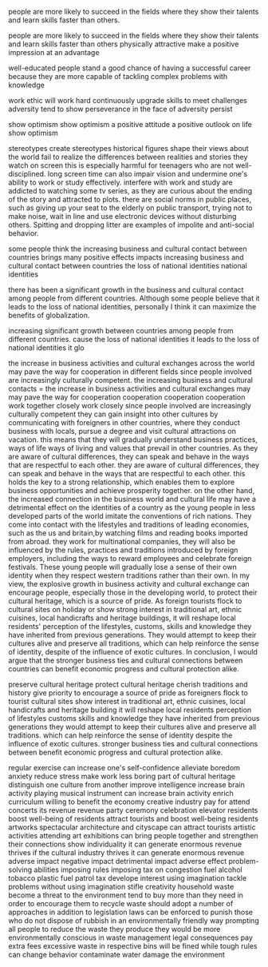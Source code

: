 people are more likely to succeed in the fields where they show their talents and learn skills faster than others.

people are more likely to succeed in the fields where they show their talents and learn skills faster than others physically attractive make a positive impression at an advantage 

well-educated people stand a good chance of having a successful career because they are more capable of tackling complex problems with knowledge

work ethic will work hard continuously upgrade skills to meet challenges adversity tend to show perseverance in the face of adversity persist 

show optimism show optimism a positive attitude a positive outlook on life show optimism

stereotypes create stereotypes historical figures shape their views about the world fail to realize the differences between realities and stories they watch on screen 
this is especially harmful for teenagers who are not well-disciplined. long screen time can also impair vision and undermine one's ability to work or study effectively. interfere with work and study are addicted to watching some tv series, as they are curious about the ending of the story and attracted to plots.
there are social norms in public places, such as giving up your seat to the elderly on public transport, trying not to make noise, wait in line and use electronic devices without disturbing others. Spitting and dropping litter are examples of impolite and anti-social behavior.

some people think the increasing business and cultural contact between countries brings many positive effects impacts increasing business and cultural contact between countries the loss of national identities national identities

there has been a significant growth in the business and cultural contact among people from different countries. Although some people believe that it leads to the loss of national identities, personally I think it can maximize the benefits of globalization.

increasing  significant growth between countries among people from different countries.
cause the loss of national identities it leads to the loss of national identities it glo


the increase in business activities and cultural exchanges across the world may pave the way for cooperation in different fields since people involved are increasingly culturally competent.
the increasing business and cultural contacts = the increase in business activities and cultural exchanges
may may pave the way for cooperation cooperation cooperation cooperation work together closely work closely since people involved are increasingly culturally competent they can gain insight into other cultures by communicating with foreigners in other countries, where they conduct business with locals, pursue a degree and visit cultural attractions on vacation. this means that they will gradually understand business practices, ways of life ways of living and values that prevail in other countries. As they are aware of cultural differences, they can speak and behave in the ways that are respectful to each other. they are aware of cultural differences, they can speak and behave in the ways that are respectful to each other. this holds the key to a strong relationship, which enables them to explore business opportunities and achieve prosperity together.
on the other hand, the increased connection in the business world and cultural life may have a detrimental effect on the identities of a country as the young people in less developed parts of the world imitate the conventions of rich nations. They come into contact with the lifestyles and traditions of leading economies, such as the us and britain,by watching films and reading books imported from abroad. they work for multinational companies, they will also be influenced by the rules, practices and traditions introduced by foreign employers, including the ways to reward employees and celebrate foreign festivals. These young people will gradually lose a sense of their own identity when they respect western traditions rather than their own.
In my view, the explosive growth in business activity and cultural exchange can encourage people, especially those in the developing world, to protect their cultural heritage, which is a source of pride. As foreign tourists flock to cultural sites on holiday or show strong interest in traditional art, ethnic cuisines, local handicrafts and heritage buildings, it will reshape local residents' perception of the lifestyles, customs, skills and knowledge they have inherited from previous generations. They would attempt to keep their cultures alive and preserve all traditions, which can help reinforce the sense of identity, despite of the influence of exotic cultures.
In conclusion, I would argue that the stronger business ties and cultural connections between countries can benefit economic progress and cultural protection alike.

preserve cultural heritage protect cultural heritage cherish traditions and history give priority to encourage a source of pride as foreigners flock to tourist cultural sites show interest in traditional art, ethnic cuisines, local handicrafts and heritage building it will reshape local residents perception of lifestyles customs skills and knowledge they have inherited from previous generations they would attempt to keep their cultures alive and preserve all traditions. which can help reinforce the sense of identity despite the influence of exotic cultures.
stronger business ties and cultural connections between  benefit economic progress and cultural protection alike.

regular exercise can increase one's self-confidence
alleviate boredom anxiety reduce stress make work less boring part of cultural heritage distinguish one culture from another improve intelligence increase brain activity playing musical instrument can increase brain activity enrich curriculum willing to benefit the economy creative industry pay for attend concerts its revenue revenue party ceremony celebration elevator residents boost well-being of residents attract tourists and boost well-being residents artworks spectacular architecture and cityscape can attract tourists
artistic activities attending art exhibitions can bring people together and strengthen their connections show individuality  it can generate enormous revenue thrives if the cultural industry thrives it can generate enormous revenue
adverse impact negative impact detrimental impact adverse effect problem-solving abilities imposing rules imposing tax on congestion fuel alcohol tobacco plastic fuel patrol tax develope interest using imagination tackle problems without using imagination stifle creativity
household waste become a threat to the environment tend to buy more than they need in order to encourage them to recycle waste should adopt a number of approaches in addition to legislation laws can be enforced to punish those who do not dispose of rubbish in an environmentally friendly way  prompting all people to reduce the waste they produce they would be more environmentally conscious in waste management legal consequences pay extra fees excessive waste in respective bins will be fined while tough rules can change behavior contaminate water damage the environment 